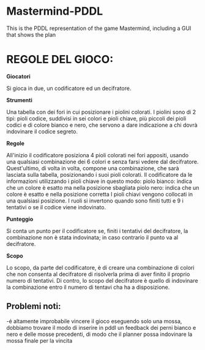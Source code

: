 # Mastermind-PDDL
This is the PDDL representation of the game Mastermind, including a GUI that shows the plan



# REGOLE DEL GIOCO:

**Giocatori**

Si gioca in due, un codificatore ed un decifratore.

**Strumenti**

Una tabella con dei fori in cui posizionare i piolini colorati. I piolini sono di 2 tipi: pioli codice, suddivisi in sei colori e pioli chiave, più piccoli dei pioli codici e di colore bianco e nero, che servono a dare indicazione a chi dovrà indovinare il codice segreto.

**Regole**

All'inizio il codificatore posiziona 4 pioli colorati nei fori appositi, usando una qualsiasi combinazione dei 6 colori e senza farsi vedere dal decifratore. Quest'ultimo, di volta in volta, compone una combinazione, che sarà lasciata sulla tabella, posizionando i suoi pioli colorati. Il codificatore da le informazioni utilizzando i pioli chiave in questo modo:
piolo bianco: indica che un colore è esatto ma nella posizione sbagliata
piolo nero: indica che un colore è esatto e nella posizione corretta
I pioli chiavi vengono collocati in una qualsiasi posizione. I ruoli si invertono quando sono finiti tutti e 9 i tentativi o se il codice viene indovinato.

**Punteggio**

Si conta un punto per il codificatore se, finiti i tentativi del decifratore, la combinazione non è stata indovinata; in caso contrario il punto va al decifratore.

**Scopo**

Lo scopo, da parte del codificatore, è di creare una combinazione di colori che non consenta al decifratore di risolverla prima di aver finito il proprio numero di tentativi. Di contro, lo scopo del decifratore è quello di indovinare la combinazione entro il numero di tentavi cha ha a disposizione.


## Problemi noti:

-é altamente improbabile vincere il gioco eseguendo solo una mossa, dobbiamo trovare il modo di inserire in pddl un feedback dei perni bianco e nero e delle mosse precedenti, di modo che il planner possa indovinare la mossa finale per la vincita
